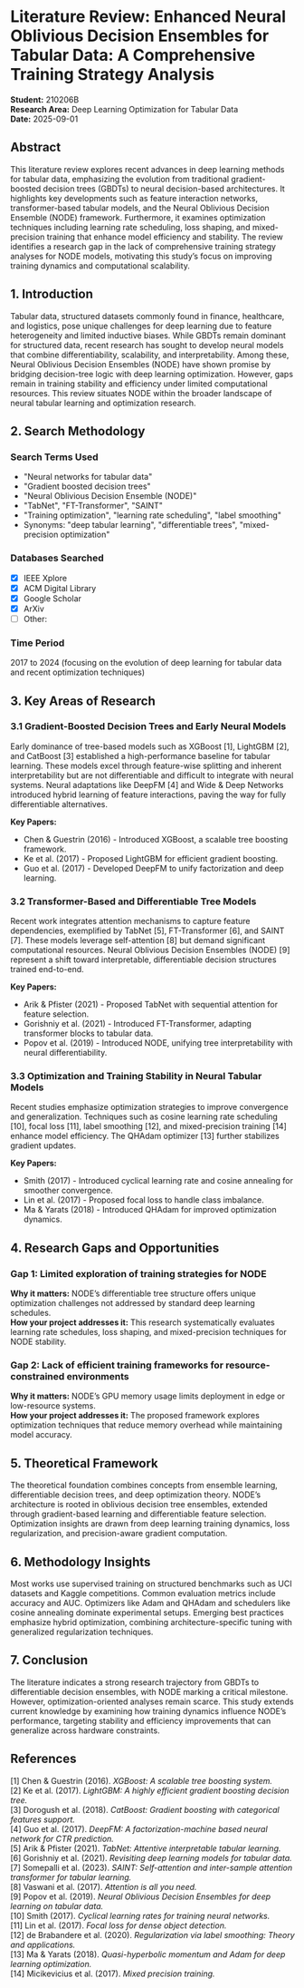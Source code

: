 # Literature Review: Enhanced Neural Oblivious Decision Ensembles for Tabular Data: A Comprehensive Training Strategy Analysis

**Student:** 210206B  
**Research Area:** Deep Learning Optimization for Tabular Data  
**Date:** 2025-09-01  

## Abstract

This literature review explores recent advances in deep learning methods for tabular data, emphasizing the evolution from traditional gradient-boosted decision trees (GBDTs) to neural decision-based architectures. It highlights key developments such as feature interaction networks, transformer-based tabular models, and the Neural Oblivious Decision Ensemble (NODE) framework. Furthermore, it examines optimization techniques including learning rate scheduling, loss shaping, and mixed-precision training that enhance model efficiency and stability. The review identifies a research gap in the lack of comprehensive training strategy analyses for NODE models, motivating this study’s focus on improving training dynamics and computational scalability.

## 1. Introduction

Tabular data, structured datasets commonly found in finance, healthcare, and logistics, pose unique challenges for deep learning due to feature heterogeneity and limited inductive biases. While GBDTs remain dominant for structured data, recent research has sought to develop neural models that combine differentiability, scalability, and interpretability. Among these, Neural Oblivious Decision Ensembles (NODE) have shown promise by bridging decision-tree logic with deep learning optimization. However, gaps remain in training stability and efficiency under limited computational resources. This review situates NODE within the broader landscape of neural tabular learning and optimization research.

## 2. Search Methodology

### Search Terms Used
- "Neural networks for tabular data"  
- "Gradient boosted decision trees"  
- "Neural Oblivious Decision Ensemble (NODE)"  
- "TabNet", "FT-Transformer", "SAINT"  
- "Training optimization", "learning rate scheduling", "label smoothing"  
- Synonyms: "deep tabular learning", "differentiable trees", "mixed-precision optimization"  

### Databases Searched
- [x] IEEE Xplore  
- [x] ACM Digital Library  
- [x] Google Scholar  
- [x] ArXiv  
- [ ] Other:  

### Time Period
2017 to 2024 (focusing on the evolution of deep learning for tabular data and recent optimization techniques)

## 3. Key Areas of Research

### 3.1 Gradient-Boosted Decision Trees and Early Neural Models

Early dominance of tree-based models such as XGBoost [1], LightGBM [2], and CatBoost [3] established a high-performance baseline for tabular learning. These models excel through feature-wise splitting and inherent interpretability but are not differentiable and difficult to integrate with neural systems. Neural adaptations like DeepFM [4] and Wide & Deep Networks introduced hybrid learning of feature interactions, paving the way for fully differentiable alternatives.

**Key Papers:**
- Chen & Guestrin (2016) - Introduced XGBoost, a scalable tree boosting framework.  
- Ke et al. (2017) - Proposed LightGBM for efficient gradient boosting.  
- Guo et al. (2017) - Developed DeepFM to unify factorization and deep learning.

### 3.2 Transformer-Based and Differentiable Tree Models

Recent work integrates attention mechanisms to capture feature dependencies, exemplified by TabNet [5], FT-Transformer [6], and SAINT [7]. These models leverage self-attention [8] but demand significant computational resources. Neural Oblivious Decision Ensembles (NODE) [9] represent a shift toward interpretable, differentiable decision structures trained end-to-end.

**Key Papers:**
- Arik & Pfister (2021) - Proposed TabNet with sequential attention for feature selection.  
- Gorishniy et al. (2021) - Introduced FT-Transformer, adapting transformer blocks to tabular data.  
- Popov et al. (2019) - Introduced NODE, unifying tree interpretability with neural differentiability.

### 3.3 Optimization and Training Stability in Neural Tabular Models

Recent studies emphasize optimization strategies to improve convergence and generalization. Techniques such as cosine learning rate scheduling [10], focal loss [11], label smoothing [12], and mixed-precision training [14] enhance model efficiency. The QHAdam optimizer [13] further stabilizes gradient updates.

**Key Papers:**
- Smith (2017) - Introduced cyclical learning rate and cosine annealing for smoother convergence.  
- Lin et al. (2017) - Proposed focal loss to handle class imbalance.  
- Ma & Yarats (2018) - Introduced QHAdam for improved optimization dynamics.

## 4. Research Gaps and Opportunities

### Gap 1: Limited exploration of training strategies for NODE  
**Why it matters:** NODE’s differentiable tree structure offers unique optimization challenges not addressed by standard deep learning schedules.  
**How your project addresses it:** This research systematically evaluates learning rate schedules, loss shaping, and mixed-precision techniques for NODE stability.

### Gap 2: Lack of efficient training frameworks for resource-constrained environments  
**Why it matters:** NODE’s GPU memory usage limits deployment in edge or low-resource systems.  
**How your project addresses it:** The proposed framework explores optimization techniques that reduce memory overhead while maintaining model accuracy.

## 5. Theoretical Framework

The theoretical foundation combines concepts from ensemble learning, differentiable decision trees, and deep optimization theory. NODE’s architecture is rooted in oblivious decision tree ensembles, extended through gradient-based learning and differentiable feature selection. Optimization insights are drawn from deep learning training dynamics, loss regularization, and precision-aware gradient computation.

## 6. Methodology Insights

Most works use supervised training on structured benchmarks such as UCI datasets and Kaggle competitions. Common evaluation metrics include accuracy and AUC. Optimizers like Adam and QHAdam and schedulers like cosine annealing dominate experimental setups. Emerging best practices emphasize hybrid optimization, combining architecture-specific tuning with generalized regularization techniques.

## 7. Conclusion

The literature indicates a strong research trajectory from GBDTs to differentiable decision ensembles, with NODE marking a critical milestone. However, optimization-oriented analyses remain scarce. This study extends current knowledge by examining how training dynamics influence NODE’s performance, targeting stability and efficiency improvements that can generalize across hardware constraints.

## References

[1] Chen & Guestrin (2016). *XGBoost: A scalable tree boosting system.*  
[2] Ke et al. (2017). *LightGBM: A highly efficient gradient boosting decision tree.*  
[3] Dorogush et al. (2018). *CatBoost: Gradient boosting with categorical features support.*  
[4] Guo et al. (2017). *DeepFM: A factorization-machine based neural network for CTR prediction.*  
[5] Arik & Pfister (2021). *TabNet: Attentive interpretable tabular learning.*  
[6] Gorishniy et al. (2021). *Revisiting deep learning models for tabular data.*  
[7] Somepalli et al. (2023). *SAINT: Self-attention and inter-sample attention transformer for tabular learning.*  
[8] Vaswani et al. (2017). *Attention is all you need.*  
[9] Popov et al. (2019). *Neural Oblivious Decision Ensembles for deep learning on tabular data.*  
[10] Smith (2017). *Cyclical learning rates for training neural networks.*  
[11] Lin et al. (2017). *Focal loss for dense object detection.*  
[12] de Brabandere et al. (2020). *Regularization via label smoothing: Theory and applications.*  
[13] Ma & Yarats (2018). *Quasi-hyperbolic momentum and Adam for deep learning optimization.*  
[14] Micikevicius et al. (2017). *Mixed precision training.*  
